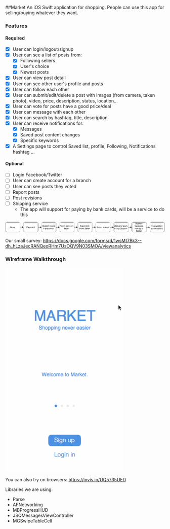 ##Market
An iOS Swift application for shopping. People can use this app for selling/buying whatever they want.

### Features

#### Required
- [x] User can login/logout/signup
- [x] User can see a list of posts from:
    - [x] Following sellers
    - [x] User's choice
    - [x] Newest posts
- [x] User can view post detail
- [x] User can see other user's profile and posts
- [x] User can follow each other
- [x] User can submit/edit/delete a post with images (from camera, taken photo), video, price, description, status, location...
- [x] User can vote for posts have a good price/deal
- [x] User can message with each other
- [x] User can search by hashtag, title, description
- [x] User can receive notifications for: 
    - [x] Messages
    - [x] Saved post content changes
    - [x] Specific keywords
- [x] A Settings page to control Saved list, profile, Following, Notifications hashtag …
    
#### Optional
- [ ] Login Facebook/Twitter
- [ ] User can create account for a branch
- [ ] User can see posts they voted
- [ ] Report posts
- [ ] Post revisions
- [ ] Shipping service
    - The app will support for paying by bank cards, will be a service to do this
    
![alt text](ShippingService.png "Shipping service")

Our small survey:
https://docs.google.com/forms/d/1wsMt7Bk3--dh_hLzaJecRANQeoRHm7UsOQV9N03SMOA/viewanalytics

### Wireframe Walkthrough
![Video Walkthrough](market.gif)

You can also try on browsers: https://invis.io/UQ5735UED

Libraries we are using:
- Parse
- AFNetworking
- MBProgressHUD
- JSQMessagesViewController
- MGSwipeTableCell